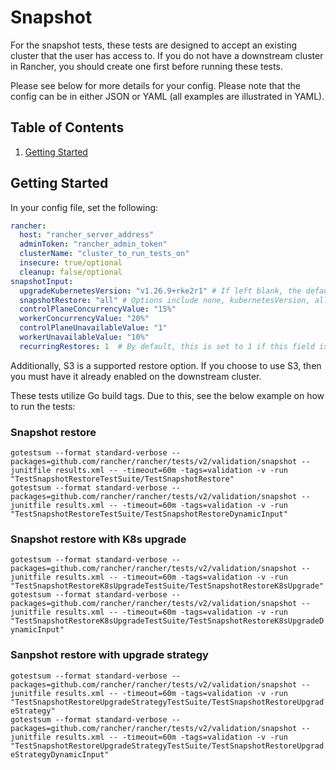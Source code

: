 # Snapshot

For the snapshot tests, these tests are designed to accept an existing cluster that the user has access to. If you do not have a downstream cluster in Rancher, you should create one first before running these tests.

Please see below for more details for your config. Please note that the config can be in either JSON or YAML (all examples are illustrated in YAML).

## Table of Contents
1. [Getting Started](#Getting-Started)

## Getting Started
In your config file, set the following:
```yaml
rancher:
  host: "rancher_server_address"
  adminToken: "rancher_admin_token"
  clusterName: "cluster_to_run_tests_on"
  insecure: true/optional
  cleanup: false/optional
snapshotInput:
  upgradeKubernetesVersion: "v1.26.9+rke2r1" # If left blank, the default version in Rancher will be used.
  snapshotRestore: "all" # Options include none, kubernetesVersion, all. Option 'none' means that only the etcd will be restored.
  controlPlaneConcurrencyValue: "15%"
  workerConcurrencyValue: "20%"
  controlPlaneUnavailableValue: "1"
  workerUnavailableValue: "10%"
  recurringRestores: 1  # By default, this is set to 1 if this field is not included in the config.
```

Additionally, S3 is a supported restore option. If you choose to use S3, then you must have it already enabled on the downstream cluster.

These tests utilize Go build tags. Due to this, see the below example on how to run the tests:

### Snapshot restore
`gotestsum --format standard-verbose --packages=github.com/rancher/rancher/tests/v2/validation/snapshot --junitfile results.xml -- -timeout=60m -tags=validation -v -run "TestSnapshotRestoreTestSuite/TestSnapshotRestore"` \
`gotestsum --format standard-verbose --packages=github.com/rancher/rancher/tests/v2/validation/snapshot --junitfile results.xml -- -timeout=60m -tags=validation -v -run "TestSnapshotRestoreTestSuite/TestSnapshotRestoreDynamicInput"`

### Snapshot restore with K8s upgrade
`gotestsum --format standard-verbose --packages=github.com/rancher/rancher/tests/v2/validation/snapshot --junitfile results.xml -- -timeout=60m -tags=validation -v -run "TestSnapshotRestoreK8sUpgradeTestSuite/TestSnapshotRestoreK8sUpgrade"` \
`gotestsum --format standard-verbose --packages=github.com/rancher/rancher/tests/v2/validation/snapshot --junitfile results.xml -- -timeout=60m -tags=validation -v -run "TestSnapshotRestoreK8sUpgradeTestSuite/TestSnapshotRestoreK8sUpgradeDynamicInput"`

### Sanpshot restore with upgrade strategy
`gotestsum --format standard-verbose --packages=github.com/rancher/rancher/tests/v2/validation/snapshot --junitfile results.xml -- -timeout=60m -tags=validation -v -run "TestSnapshotRestoreUpgradeStrategyTestSuite/TestSnapshotRestoreUpgradeStrategy"` \
`gotestsum --format standard-verbose --packages=github.com/rancher/rancher/tests/v2/validation/snapshot --junitfile results.xml -- -timeout=60m -tags=validation -v -run "TestSnapshotRestoreUpgradeStrategyTestSuite/TestSnapshotRestoreUpgradeStrategyDynamicInput"`